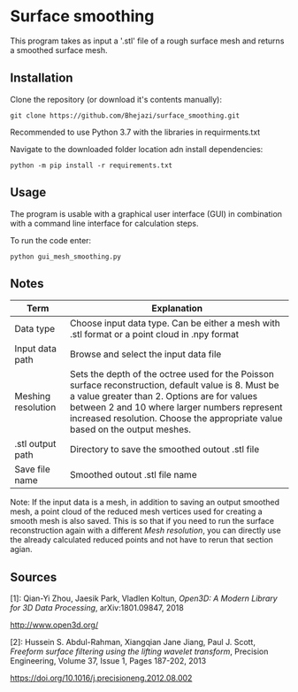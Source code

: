 # Surface smoothing
This program takes as input a '.stl' file of a rough surface mesh and returns a smoothed surface mesh.

## Installation
Clone the repository (or download it's contents manually):
```shell
git clone https://github.com/Bhejazi/surface_smoothing.git
```
Recommended to use Python 3.7 with the libraries in requirments.txt

Navigate to the downloaded folder location adn install dependencies:
```shell
python -m pip install -r requirements.txt
```

## Usage
The program is usable with a graphical user interface (GUI) in combination with a command line interface for calculation steps.

To run the code enter:
```shell
python gui_mesh_smoothing.py
```

## Notes
| Term | Explanation |
|------|-------------|
| Data type | Choose input data type. Can be either a mesh with .stl format or a point cloud in .npy format |
| Input data path | Browse and select the input data file |
| Meshing resolution  | Sets the depth of the octree used for the Poisson surface reconstruction, default value is 8. Must be a value greater than 2. Options are for values between 2 and 10 where larger numbers represent increased resolution. Choose the appropriate value based on the output meshes. |
| .stl output path | Directory to save the smoothed outout .stl file |
| Save file name | Smoothed outout .stl file name |

Note: If the input data is a mesh, in addition to saving an output smoothed mesh, a point cloud of the reduced mesh vertices used for creating a smooth mesh is also saved. This is so that if you need to run the surface reconstruction again with a different _Mesh resolution_, you can directly use the already calculated reduced points and not have to rerun that section agian.

## Sources
[1]: Qian-Yi Zhou, Jaesik Park, Vladlen Koltun, _Open3D: A Modern Library for 3D Data Processing_, arXiv:1801.09847, 2018

http://www.open3d.org/

[2]: Hussein S. Abdul-Rahman, Xiangqian Jane Jiang, Paul J. Scott, _Freeform surface filtering using the lifting wavelet transform_, Precision Engineering, Volume 37, Issue 1, Pages 187-202, 2013

https://doi.org/10.1016/j.precisioneng.2012.08.002
